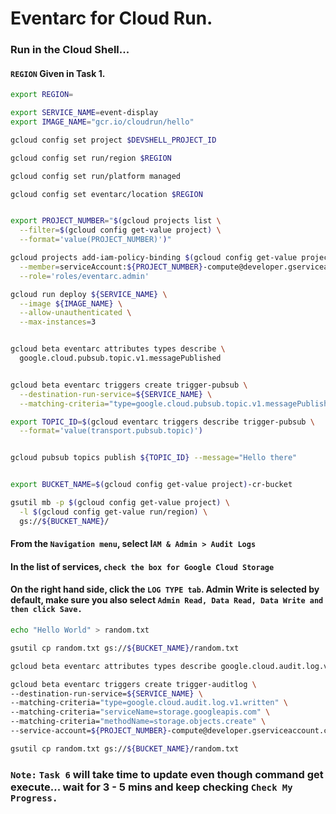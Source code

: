 # Eventarc for Cloud Run.

### Run in the Cloud Shell...
#### `REGION` Given in Task 1.
```bash
export REGION=
```

```bash
export SERVICE_NAME=event-display
export IMAGE_NAME="gcr.io/cloudrun/hello"
```
```bash
gcloud config set project $DEVSHELL_PROJECT_ID

gcloud config set run/region $REGION

gcloud config set run/platform managed

gcloud config set eventarc/location $REGION


export PROJECT_NUMBER="$(gcloud projects list \
  --filter=$(gcloud config get-value project) \
  --format='value(PROJECT_NUMBER)')"

gcloud projects add-iam-policy-binding $(gcloud config get-value project) \
  --member=serviceAccount:${PROJECT_NUMBER}-compute@developer.gserviceaccount.com \
  --role='roles/eventarc.admin'

gcloud run deploy ${SERVICE_NAME} \
  --image ${IMAGE_NAME} \
  --allow-unauthenticated \
  --max-instances=3


gcloud beta eventarc attributes types describe \
  google.cloud.pubsub.topic.v1.messagePublished


gcloud beta eventarc triggers create trigger-pubsub \
  --destination-run-service=${SERVICE_NAME} \
  --matching-criteria="type=google.cloud.pubsub.topic.v1.messagePublished"

export TOPIC_ID=$(gcloud eventarc triggers describe trigger-pubsub \
  --format='value(transport.pubsub.topic)')


gcloud pubsub topics publish ${TOPIC_ID} --message="Hello there"


export BUCKET_NAME=$(gcloud config get-value project)-cr-bucket

gsutil mb -p $(gcloud config get-value project) \
  -l $(gcloud config get-value run/region) \
  gs://${BUCKET_NAME}/
```

#### From the `Navigation menu`, select I`AM & Admin > Audit Logs`

#### In the list of services, `check the box for Google Cloud Storage`

#### On the right hand side, click the `LOG TYPE tab`. Admin Write is selected by default, make sure you also select `Admin Read, Data Read, Data Write and then click Save.`


```bash
echo "Hello World" > random.txt

gsutil cp random.txt gs://${BUCKET_NAME}/random.txt

gcloud beta eventarc attributes types describe google.cloud.audit.log.v1.written

gcloud beta eventarc triggers create trigger-auditlog \
--destination-run-service=${SERVICE_NAME} \
--matching-criteria="type=google.cloud.audit.log.v1.written" \
--matching-criteria="serviceName=storage.googleapis.com" \
--matching-criteria="methodName=storage.objects.create" \
--service-account=${PROJECT_NUMBER}-compute@developer.gserviceaccount.com

gsutil cp random.txt gs://${BUCKET_NAME}/random.txt
```
### `Note:` `Task 6` will take time to update even though command get execute... wait for 3 - 5 mins and keep checking `Check My Progress.`







